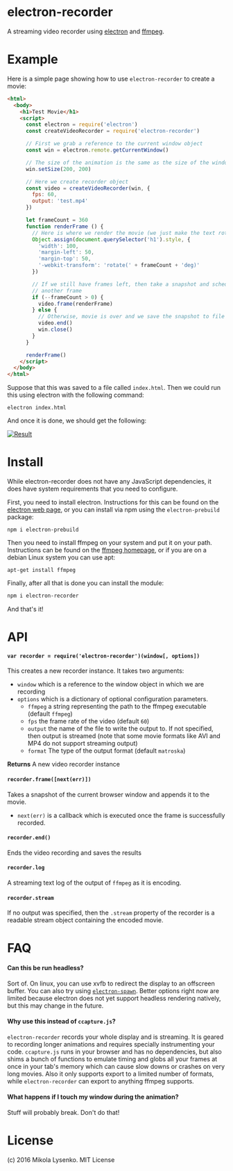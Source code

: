 # electron-recorder
A streaming video recorder using [electron](https://github.com/electron/electron) and [ffmpeg](http://ffmpeg.org/).

# Example
Here is a simple page showing how to use `electron-recorder` to create a movie:

```html
<html>
  <body>
    <h1>Test Movie</h1>
    <script>
      const electron = require('electron')
      const createVideoRecorder = require('electron-recorder')

      // First we grab a reference to the current window object
      const win = electron.remote.getCurrentWindow()

      // The size of the animation is the same as the size of the window
      win.setSize(200, 200)

      // Here we create recorder object
      const video = createVideoRecorder(win, {
        fps: 60,
        output: 'test.mp4'
      })

      let frameCount = 360
      function renderFrame () {
        // Here is where we render the movie (we just make the text rotate)
        Object.assign(document.querySelector('h1').style, {
          'width': 100,
          'margin-left': 50,
          'margin-top': 50,
          '-webkit-transform': 'rotate(' + frameCount + 'deg)'
        })

        // If we still have frames left, then take a snapshot and schedule
        // another frame
        if (--frameCount > 0) {
          video.frame(renderFrame)
        } else {
          // Otherwise, movie is over and we save the snapshot to file
          video.end()
          win.close()
        }
      }

      renderFrame()
    </script>
  </body>
</html>
```

Suppose that this was saved to a file called `index.html`.  Then we could run this using electron with the following command:

```
electron index.html
```

And once it is done, we should get the following:

[![Result](http://img.youtube.com/vi/1p14KdH0jn8/0.jpg)](https://youtu.be/1p14KdH0jn8)

# Install

While electron-recorder does not have any JavaScript dependencies, it does have system requirements that you need to configure.

First, you need to install electron.  Instructions for this can be found on the [electron web page](http://electron.atom.io/), or you can install via npm using the `electron-prebuild` package:

```
npm i electron-prebuild
```

Then you need to install ffmpeg on your system and put it on your path.  Instructions can be found on the [ffmpeg homepage](http://ffmpeg.org/), or if you are on a debian Linux system you can use apt:

```
apt-get install ffmpeg
```

Finally, after all that is done you can install the module:

```sh
npm i electron-recorder
```

And that's it!

# API

#### `var recorder = require('electron-recorder')(window[, options])`
This creates a new recorder instance.  It takes two arguments:

* `window` which is a reference to the window object in which we are recording
* `options` which is a dictionary of optional configuration parameters.
    + `ffmpeg` a string representing the path to the ffmpeg executable (default `ffmpeg`)
    + `fps` the frame rate of the video (default `60`)
    + `output` the name of the file to write the output to.  If not specified, then output is streamed (note that some movie formats like AVI and MP4 do not support streaming output)
    + `format` The type of the output format (default `matroska`)

**Returns** A new video recorder instance

#### `recorder.frame([next(err)])`
Takes a snapshot of the current browser window and appends it to the movie.

* `next(err)` is a callback which is executed once the frame is successfully recorded.

#### `recorder.end()`
Ends the video recording and saves the results

#### `recorder.log`
A streaming text log of the output of `ffmpeg` as it is encoding.

#### `recorder.stream`
If no output was specified, then the `.stream` property of the recorder is a readable stream object containing the encoded movie.

# FAQ

#### Can this be run headless?
Sort of.  On linux, you can use xvfb to redirect the display to an offscreen buffer.  You can also try using [`electron-spawn`](https://github.com/maxogden/electron-spawn).  Better options right now are limited because electron does not yet support headless rendering natively, but this may change in the future.

#### Why use this instead of `ccapture.js`?
`electron-recorder` records your whole display and is streaming.  It is geared to recording longer animations and requires specially instrumenting your code.  `ccapture.js` runs in your browser and has no dependencies, but also shims a bunch of functions to emulate timing and globs all your frames at once in your tab's memory which can cause slow downs or crashes on very long movies.  Also it only supports export to a limited number of formats, while `electron-recorder` can export to anything ffmpeg supports.

#### What happens if I touch my window during the animation?
Stuff will probably break.  Don't do that!

# License
(c) 2016 Mikola Lysenko. MIT License
